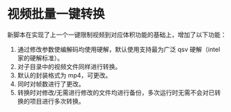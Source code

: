 # 视频批量一键转换
新脚本在实现了上一个一键限制视频到对应体积功能的基础上，增加了以下功能：

1. 通过修改参数使编解码均使用硬解，默认使用支持最为广泛 qsv 硬解（intel 家的硬解标准）。
2. 对子目录中的视频文件同样进行转换。
3. 默认的封装格式为 mp4，可更改。
4. 同时对帧数进行了更改。
5. 转换时对修改/无需进行修改的文件均进行备份，多次运行时无需不会对已转换的项目进行多次转换。

